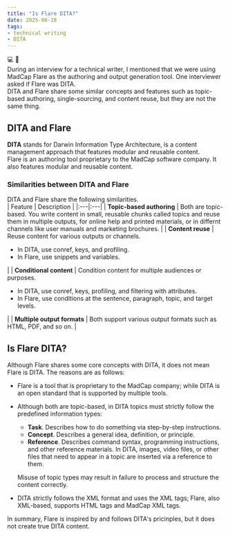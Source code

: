 ```yaml
---
title: "Is Flare DITA?"
date: 2025-06-18
tags: 
- technical writing
- DITA
---
```

💻 📝<br>
During an interview for a technical writer, I mentioned that we were using MadCap Flare as the authoring and output generation tool. One interviewer asked if Flare was DITA.    
DITA and Flare share some similar concepts and features such as topic-based authoring, single-sourcing, and content reuse, but they are not the same thing. 

## DITA and Flare
**DITA** stands for Darwin Information Type Architecture, is a content management approach that features modular and reusable content.    
Flare is an authoring tool proprietary to the MadCap software company. It also features modular and reusable content.     

### Similarities between DITA and Flare
DITA and Flare share the following similarities.    
| Feature | Description | 
|:---|:---|
| **Topic-based authoring** | Both are topic-based. You write content in small, reusable chunks called topics and reuse them in multiple outputs, for online help and printed materials, or in differnt channels like user manuals and marketing brochures. |
| **Content reuse** | Reuse content for various outputs or channels. <ul><li>In DITA, use conref, keys, and profiling.</li><li>In Flare, use snippets and variables.</li></ul> |
| **Conditional content** | Condition content for multiple audiences or purposes. <ul><li>In DITA, use conref, keys, profiling, and filtering with attributes.</li><li>In Flare, use conditions at the sentence, paragraph, topic, and target levels.</li></ul> |
| **Multiple output formats** | Both support various output formats such as HTML, PDF, and so on. |

## Is Flare DITA?
Although Flare shares some core concepts with DITA, it does not mean Flare is DITA. The reasons are as follows:
- Flare is a tool that is proprietary to the MadCap company; while DITA is an open standard that is supported by multiple tools. 
- Although both are topic-based, in DITA topics must strictly follow the predefined information types:
   - **Task**. Describes how to do something via step-by-step instructions.
   - **Concept**. Describes a general idea, definition, or principle. 
   - **Reference**. Describes command syntax, programming instructions, and other reference materials. In DITA, images, video files, or other files that need to appear in a topic are inserted via a reference to them.
     
    Misuse of topic types may result in failure to process and structure the content correctly.  
    
- DITA strictly follows the XML format and uses the XML tags; Flare, also XML-based, supports HTML tags and MadCap XML tags. <br> 

In summary, Flare is inspired by and follows DITA's pricinples, but it does not create true DITA content. 
